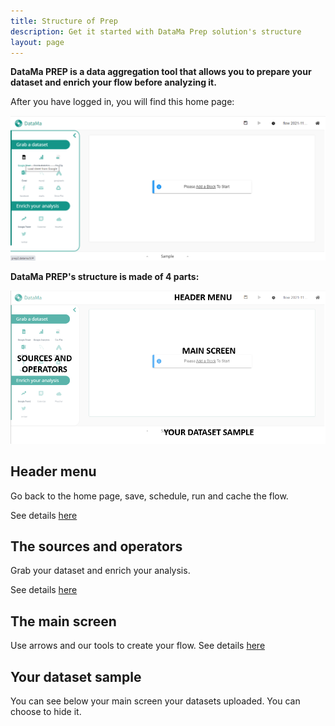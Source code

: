 ```yaml
---
title: Structure of Prep
description: Get it started with DataMa Prep solution's structure
layout: page
---
```


**DataMa PREP is a data aggregation tool that allows you to prepare your dataset and enrich your flow before analyzing it.**

After you have logged in, you will find this home page:

![Global Prep UI](images/Homepage.png)

**DataMa PREP's structure is made of 4 parts:**

![Structure](images/Capturen1.PNG)

## Header menu
Go back to the home page, save, schedule, run and cache the flow.

See details [here]({{site.url}}/{{site.baseurl}}/prep/interface/header.html)

## The sources and operators
Grab your dataset and enrich your analysis.

See details [here]({{site.url}}/{{site.baseurl}}/prep/connectors/available.html)


## The main screen
Use arrows and our tools to create your flow.
See details [here]({{site.url}}/{{site.baseurl}}/prep/interface/main_screen.html)


## Your dataset sample

You can see below your main screen your datasets uploaded. You can choose to hide it.
